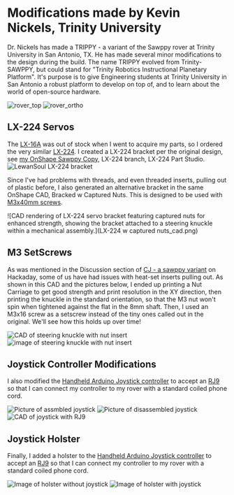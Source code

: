 # Modifications made by Kevin Nickels, Trinity University

Dr. Nickels has made a TRIPPY - a variant of the Sawppy rover at Trinity University in San Antonio, TX.  He has made several minor modifications to the design during the build.   The name TRIPPY evolved from Trinity-SAWPPY, but could stand for "Trinity Robotics Instructional Planetary Platform".  It's purpose is to give Engineering students at Trinity University in San Antonio a robust platform to develop on top of, and to learn about the world of open-source hardware.

![rover_top](rover_top.jpg)
![rover_ortho](rover_ortho.jpg)

## LX-224 Servos

The [LX-16A](https://www.amazon.com/Hiwonder-LX-16A-Robotic-Controller-Control/dp/B073XY5NT1) was out of stock when I went to acquire my parts, so I ordered the very similar [LX-224](https://www.amazon.com/LX-224-Serial-Controller-Connectors-Bearing/dp/B0817YWHNL).  I created a LX-224 bracket per the original design, see [my OnShape Sawppy Copy](https://cad.onshape.com/documents/7f40e51e085505c60163b9a8/w/9308f0417bc9c0c20e3ccf9f/e/5f2c482cad123d78f392508a?renderMode=0&uiState=68640591186ee449ddd21801), LX-224 branch, LX-224 Part Studio.
 ![LewanSoul LX-224 bracket](LX-224.png)

Since I've had problems with threads, and even threaded inserts, pulling out of plastic before, I also generated an alternative bracket in the same OnShape CAD, Bracked w Captured Nuts.  This is designed to be used with [M3x40mm screws](https://www.amazon.com/BNUOK-120pcs-Socket-Threads-Spanner/dp/B0DJQFXKHG/).

![CAD rendering of LX-224 servo bracket featuring captured nuts for enhanced strength, showing the bracket attached to a steering knuckle within a mechanical assembly.](LX-224 w captured nuts_cad.png)

## M3 SetScrews
As was mentioned in the Discussion section of [CJ - a sawppy variant](https://hackaday.io/project/165094-cj-a-sawppy-variant) on Hackaday, some of us have had issues with heat-set inserts pulling out.  As shown in this CAD and the pictures below, I ended up printing a Nut Carriage to get good strength and print resolution in the XY direction, then printing the knuckle in the standard orientation, so that the M3 nut won't spin when tightened against the flat in the 8mm shaft.  Then, I used an M3x16 screw as a setscrew instead of the tiny ones called out in the original.  We'll see how this holds up over time!

![CAD of steering knuckle with nut insert](Knuckle_CAD.jpg)
![image of steering knuckle with nut insert](knuckle_w_nuts.jpg)
 

## Joystick Controller Modifications
I also modified the [Handheld Arduino Joystick controller](https://cad.onshape.com/documents/47ee84411a76e86eae57ea0f/w/f70ae835a2d548c4b95fa46e/e/c8538a52492e953cdcdd3db5?renderMode=0&uiState=688a32537f05d177d7ca5baf) to accept an [RJ9](https://www.ebay.com/itm/317094616170) so that I can connect my controller to my rover with a standard coiled phone cord.


![Picture of assmbled joystick](joystick_assembled.jpg)
![Picture of disassembled joystick](joystick_disassembled.jpg)
![CAD of joystick with RJ9](joystick_cad.jpg)

## Joystick Holster
Finally, I added a holster to the [Handheld Arduino Joystick controller](https://cad.onshape.com/documents/47ee84411a76e86eae57ea0f/w/f70ae835a2d548c4b95fa46e/e/d239459ff7d458760645b579?renderMode=0&uiState=688a32c07f05d177d7ca5c4a) to accept an [RJ9](https://www.ebay.com/itm/317094616170) so that I can connect my controller to my rover with a standard coiled phone cord.

![Image of holster without joystick](holster_empty.jpg)
![Image of holster with joystick](holster_full.jpg)